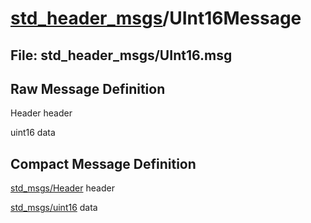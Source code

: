# [std_header_msgs](../README.md)/UInt16Message #

## File: std_header_msgs/UInt16.msg
## Raw Message Definition
  
Header header  
  
uint16 data  


## Compact Message Definition

[std_msgs/Header](http://docs.ros.org/en/melodic/api/std_msgs/html/msg/Header.html) header  
  
[std_msgs/uint16](http://docs.ros.org/en/melodic/api/std_msgs/html/msg/UInt16.html) data  

